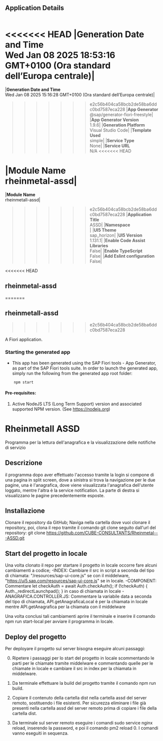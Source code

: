 ## Application Details

|     |
| --- |

<<<<<<< HEAD
|**Generation Date and Time**<br>Wed Jan 08 2025 18:53:16 GMT+0100 (Ora standard dell’Europa centrale)|
=======
|**Generation Date and Time**<br>Wed Jan 08 2025 15:16:28 GMT+0100 (Ora standard dell’Europa centrale)|

> > > > > > > e2c56b404ca58bcb2de58ba6ddc0bd7587eca228
> > > > > > > |**App Generator**<br>@sap/generator-fiori-freestyle|
> > > > > > > |**App Generator Version**<br>1.9.6|
> > > > > > > |**Generation Platform**<br>Visual Studio Code|
> > > > > > > |**Template Used**<br>simple|
> > > > > > > |**Service Type**<br>None|
> > > > > > > |**Service URL**<br>N/A
> > > > > > > <<<<<<< HEAD

# |**Module Name**<br>rheinmetal-assd|

|**Module Name**<br>rheinmetall-assd|

> > > > > > > e2c56b404ca58bcb2de58ba6ddc0bd7587eca228
> > > > > > > |**Application Title**<br>ASSD|
> > > > > > > |**Namespace**<br>|
> > > > > > > |**UI5 Theme**<br>sap_horizon|
> > > > > > > |**UI5 Version**<br>1.131.1|
> > > > > > > |**Enable Code Assist Libraries**<br>False|
> > > > > > > |**Enable TypeScript**<br>False|
> > > > > > > |**Add Eslint configuration**<br>False|

<<<<<<< HEAD

## rheinmetal-assd

=======

## rheinmetall-assd

> > > > > > > e2c56b404ca58bcb2de58ba6ddc0bd7587eca228

A Fiori application.

### Starting the generated app

- This app has been generated using the SAP Fiori tools - App Generator, as part of the SAP Fiori tools suite. In order to launch the generated app, simply run the following from the generated app root folder:

```
    npm start
```

#### Pre-requisites:

1. Active NodeJS LTS (Long Term Support) version and associated supported NPM version. (See https://nodejs.org)

# Rheinmetall ASSD

Programma per la lettura dell'anagrafica e la visualizzazione delle notifiche di servizio

## Descrizione

il programma dopo aver effettuato l'accesso tramite la login si compone di una pagina in split screen, dove a sinistra si trova la navigazione per le due pagine, una è l'anagrafica, dove viene visualizzata l'anagrafica dell'utente loggato, mentre l'altra è la service notification. La parte di destra si visualizzano le pagine precedentemente esposte.

## Installazione

Clonare il repository da GitHub;
Naviga nella cartella dove vuoi clonare il repository, poi, clona il repo tramite il comando git clone seguito dall'url del repository:
git clone https://github.com/CUBE-CONSULTANTS/Rheinmetal---ASSD.git

## Start del progetto in locale

Una volta clonato il repo per startare il progetto in locale occorre fare alcuni cambiamenti a codice;
-INDEX:
Cambiare il src in script a seconda del tipo di chiamata: "/resources/sap-ui-core.js" se con il middelware, "https://ui5.sap.com/resources/sap-ui-core.js" se in locale.
-COMPONENT:
Commentare let checkAuth = await Auth.checkAuth();
if (!checkAuth) {
Auth.\_redirectLaunchpad();
}
in caso di chiamata in locale
-ANAGRAFICA.CONTROLLER.JS:
Commentare la variabile data a seconda del tipo di chiamata, API.getAnagraficaLocal è per la chiamata in locale mentre API.getAnagrafica per la chiamata con il middelware

Una volta conclusi tali cambiamenti aprire il terminale e inserire il comando npm run start-local per avviare il programma in locale.

## Deploy del progetto

Per deployare il progetto sul server bisogna eseguire alcuni passaggi:

0. Ripetere i passaggi per lo start del progetto in locale scommentando le parti per le chiamate tramite middelware e commentando quelle per le chiamate in locale e cambiare il src in index per la chiamata in middelware.

1. Da terminale effettuare la build del progetto tramite il comando npm run build.

2. Copiare il contenuto della cartella dist nella cartella assd del server remoto, sostituendo i file esistenti. Per sicurezza eliminare i file già presenti nella cartella assd del server remoto prima di copiare i file della cartella dist.

3. Da terminale sul server remoto eseguire i comandi sudo service nginx reload, inserendo la password, e poi il comando pm2 reload 0. I comandi vanno eseguiti in sequenza.
